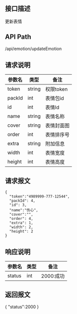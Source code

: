 ## 接口描述
更新表情
## API Path
/api/emotion/updateEmotion
## 请求说明
|参数名   |类型    |备注             |
|---------|--------|-----------------|
|token    |string  |权限token        |
|packId   |int     |表情包id         |
|id       |int     |表情Id           |
|name     |string  |表情名称         |
|cover    |string  |表情封面图       |
|order    |int     |表情排序号       |
|extra    |string  |附加信息         |
|width    |int     |表情宽度         |
|height   |int     |表情高度         |
## 请求报文
    {
      "token":"4989999-777-12544",
      "packId": 4,
      "id": 3,
      "name":"伤心",
      "cover":"",
      "order": 4,
      "extra": 1,
      "width": 2,
      "height": 2
    }       

## 响应说明
|参数名   |类型    |备注             |
|---------|--------|-----------------|
|status   |int     |2000:成功        |
## 返回报文
  {
    "status":2000 
  }